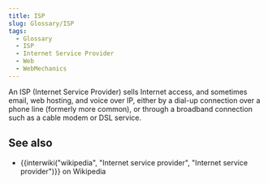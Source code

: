 ```yaml
---
title: ISP
slug: Glossary/ISP
tags:
  - Glossary
  - ISP
  - Internet Service Provider
  - Web
  - WebMechanics
---
```

An ISP (Internet Service Provider) sells Internet access, and sometimes email, web hosting, and voice over IP, either by a dial-up connection over a phone line (formerly more common), or through a broadband connection such as a cable modem or DSL service.

## See also

- {{interwiki("wikipedia", "Internet service provider", "Internet service provider")}} on Wikipedia
